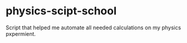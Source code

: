 # physics-scipt-school
Script that helped me automate all needed calculations on my physics pxpermient.
